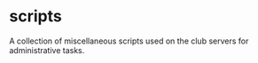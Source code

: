 scripts
=======

A collection of miscellaneous scripts used on the club servers for administrative tasks.
